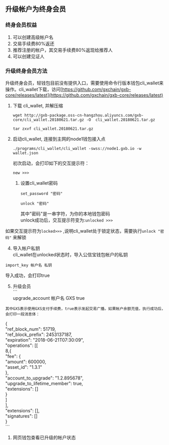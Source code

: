 ## 升级帐户为终身会员

### 终身会员权益

1. 可以创建高级帐户名
2. 交易手续费80%返还
3. 推荐注册的帐户，其交易手续费80%返现给推荐人
4. 可以创建见证人

### 升级终身会员方法

升级终身会员，轻钱包目前没有提供入口，需要使用命令行版本钱包cli\_wallet来操作。cli\_wallet下载，访问[https://github.com/gxchain/gxb-core/releases/latest](https://github.com/gxchain/gxb-core/releases/latest)

1. 下载 cli\_wallet, 并解压缩

   ```
   wget http://gxb-package.oss-cn-hangzhou.aliyuncs.com/gxb-core/cli_wallet.20180621.tar.gz -O  cli_wallet.20180621.tar.gz
   ```

   ```
   tar zxvf cli_wallet.20180621.tar.gz
   ```

2. 启动cli\_wallet, 连接到主网的node1钱包接入点

   ```
   ./programs/cli_wallet/cli_wallet -swss://node1.gxb.io -w wallet.json
   ```

   初次启动，会打印如下的交互提示符：

   ```
   new >>>
   ```

   1. 设置cli\_wallet密码

      ```
      set_password "密码"
      ```

      ```
      unlock "密码"
      ```

      其中"密码"是一串字符，为你的本地钱包密码  
      unlock成功后，交互提示符变为:`unlocked >>>`

如果交互提示符为`locked>>>` ,说明cli\_wallet处于锁定状态，需要执行`unlock "密码"` 来解锁

4. 导入帐户私钥  
cli\_wallet在unlocked状态时，导入公信宝钱包帐户的私钥

```
import_key 帐户名 私钥
```

导入成功，会打印true

5. 升级会员  
\`\`\`  
upgrade\_account 帐户名 GXS true

```
其中GXS表示使用GXS支付手续费，true表示发起交易广播。如果帐户余额充值，执行成功后，会打印一段消息体：
```

{  
  "ref\_block\_num": 51719,  
  "ref\_block\_prefix": 2453137187,  
  "expiration": "2018-06-21T07:30:09",  
  "operations": \[\[  
      8,{  
        "fee": {  
          "amount": 600000,  
          "asset\_id": "1.3.1"  
        },  
        "account\_to\_upgrade": "1.2.895678",  
        "upgrade\_to\_lifetime\_member": true,  
        "extensions": \[\]  
      }  
    \]  
  \],  
  "extensions": \[\],  
  "signatures": \[\]  
}  
\`\`\`

1. 网页钱包查看已升级的帐户状态



